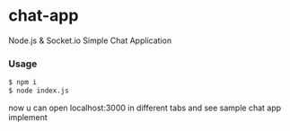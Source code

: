# chat-app
Node.js &amp; Socket.io Simple Chat Application

### Usage
```sh
$ npm i
$ node index.js
```

now u can open localhost:3000 in different tabs and see sample chat app implement
